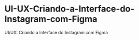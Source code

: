 # UI-UX-Criando-a-Interface-do-Instagram-com-Figma
UI/UX: Criando a Interface do Instagram com Figma
